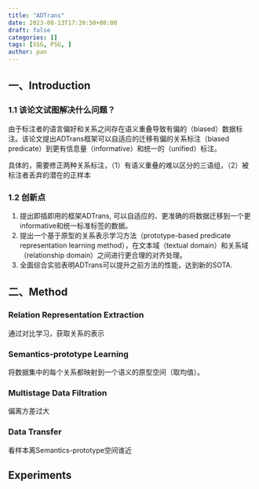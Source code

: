 ```yaml
---
title: "ADTrans"
date: 2023-08-13T17:39:50+08:00
draft: false
categories: []
tags: [SSG, PSG, ]
author: pan
---
```



## 一、Introduction

### 1.1 该论文试图解决什么问题？

由于标注者的语言偏好和关系之间存在语义重叠导致有偏的（biased）数据标注。该论文提出ADTrans框架可以自适应的迁移有偏的关系标注（biased predicate）到更有信息量（informative）和统一的（unified）标注。

具体的，需要修正两种关系标注，（1）有语义重叠的难以区分的三语组，（2）被标注者丢弃的潜在的正样本

### 1.2 创新点

1. 提出即插即用的框架ADTrans, 可以自适应的、更准确的将数据迁移到一个更informative和统一标准标签的数据。
2. 提出一个基于原型的关系表示学习方法（prototype-based predicate representation learning method），在文本域（textual domain）和关系域（relationship domain）之间进行更合理的对齐处理。
3. 全面综合实验表明ADTrans可以提升之前方法的性能，达到新的SOTA.

## 二、Method

### Relation Representation Extraction

通过对比学习，获取关系的表示

### Semantics-prototype Learning

将数据集中的每个关系都映射到一个语义的原型空间（取均值）。

### Multistage Data Filtration

偏离方差过大

### Data Transfer

看样本离Semantics-prototype空间谁近

## Experiments